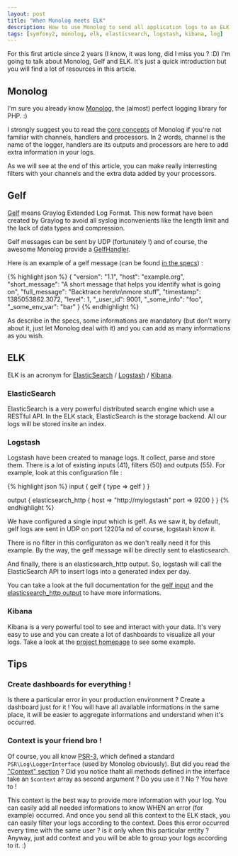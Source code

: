 ```yaml
---
layout: post
title: "When Monolog meets ELK"
description: How to use Monolog to send all application logs to an ELK stack
tags: [symfony2, monolog, elk, elasticsearch, logstash, kibana, log]
---
```


For this first article since 2 years (I know, it was long, did I miss you ? :D)
I'm going to talk about Monolog, Gelf and ELK. It's just a quick introduction
but you will find a lot of resources in this article.

## Monolog

I'm sure you already know [Monolog](https://github.com/Seldaek/monolog), the
(almost) perfect logging library for PHP. :)

I strongly suggest you to read the [core
concepts](https://github.com/Seldaek/monolog#core-concepts) of Monolog if
you're not familiar with channels, handlers and processors. In 2 words, channel
is the name of the logger, handlers are its outputs and processors are here to
add extra information in your logs.

As we will see at the end of this article, you can make really interresting
filters with your channels and the extra data added by your processors.

## Gelf

[Gelf](http://graylog2.org/gelf) means Graylog Extended Log Format. This new
format have been created by Graylog to avoid all syslog inconvenients like the
length limit and the lack of data types and compression.

Gelf messages can be sent by UDP (fortunately !) and of course, the awesome
Monolog provide a
[GelfHandler](https://github.com/Seldaek/monolog/blob/master/src/Monolog/Handler/GelfHandler.php).

Here is an example of a gelf message (can be found [in the
specs](http://graylog2.org/gelf#specs)) :

{% highlight json %}
{
  "version": "1.1",
  "host": "example.org",
  "short_message": "A short message that helps you identify what is going on",
  "full_message": "Backtrace here\n\nmore stuff",
  "timestamp": 1385053862.3072,
  "level": 1,
  "_user_id": 9001,
  "_some_info": "foo",
  "_some_env_var": "bar"
}
{% endhighlight %}

As describe in the specs, some informations are mandatory (but don't worry
about it, just let Monolog deal with it) and you can add as many informations
as you wish.

## ELK

ELK is an acronym for [ElasticSearch](http://www.elasticsearch.org/) /
[Logstash](http://logstash.net/) /
[Kibana](http://www.elasticsearch.org/overview/kibana/).

### ElasticSearch

ElasticSearch is a very powerful distributed search engine which use a RESTful
API. In the ELK stack, ElasticSearch is the storage backend. All our logs will
be stored insite an index.

### Logstash

Logstash have been created to manage logs. It collect, parse and store them.
There is a lot of existing inputs (41), filters (50) and outputs (55). For
example, look at this configuration file :

{% highlight json %}
input {
    gelf {
        type => gelf
    }
}

output {
  elasticsearch_http {
    host => "http://mylogstash"
    port => 9200
  }
}
{% endhighlight %}

We have configured a single input which is gelf. As we saw it, by default, gelf
logs are sent in UDP on port 12201a nd of course, logstash know it.

There is no filter in this configuraton as we don't really need it for this
example. By the way, the gelf message will be directly sent to elasticsearch.

And finally, there is an elasticsearch_http output. So, logstash will call the
ElasticSearch API to insert logs into a generated index per day.

You can take a look at the full documentation for the [gelf
input](http://logstash.net/docs/1.4.2/inputs/gelf) and the [elasticsearch_http
output](http://logstash.net/docs/1.4.2/outputs/elasticsearch_http) to have more
informations.

### Kibana

Kibana is a very powerful tool to see and interact with your data. It's very
easy to use and you can create a lot of dashboards to visualize all your logs.
Take a look at the [project
homepage](http://www.elasticsearch.org/overview/kibana/) to see some example.

## Tips

### Create dashboards for everything !

Is there a particular error in your production environment ? Create a dashboard
just for it ! You will have all available informations in the same place, it
will be easier to aggregate informations and understand when it's occurred.

### Context is your friend bro !

Of course, you all know
[PSR-3](https://github.com/php-fig/fig-standards/blob/master/accepted/PSR-3-logger-interface.md),
which defined a standard `PSR\Log\LoggerInterface` (used by Monolog obviously).
But did you read the ["Context"
section](https://github.com/php-fig/fig-standards/blob/master/accepted/PSR-3-logger-interface.md#13-context)
? Did you notice thaht all methods defined in the interface take an `$context`
array as second argument ? Do you use it ? No ? You have to !

This context is the best way to provide more information with your log. You can
easily add all needed informations to know WHEN an error (for example)
occurred. And once you send all this context to the ELK stack, you can easily
filter your logs according to the context. Does this error occurred every time
with the same user ? is it only when this particular entity ? Anyway, just add
context and you will be able to group your logs according to it. :)

